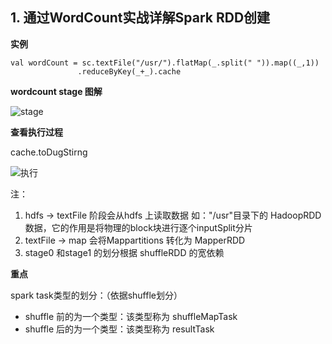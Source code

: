 ## 1. 通过WordCount实战详解Spark RDD创建

**实例**

```
val wordCount = sc.textFile("/usr/").flatMap(_.split(" ")).map((_,1))
               .reduceByKey(_+_).cache
```

**wordcount stage 图解**

![stage](https://github.com/yueyuanyang/spark_silent/blob/master/sourceCodeParse/img/1.jpg)

**查看执行过程**

cache.toDugStirng

![执行](https://github.com/yueyuanyang/spark_silent/blob/master/sourceCodeParse/img/2.jpg)

注：
1) hdfs -> textFile 阶段会从hdfs 上读取数据
如："/usr"目录下的 HadoopRDD 数据，它的作用是将物理的block块进行逐个inputSplit分片
2) textFile -> map 会将Mappartitions 转化为 MapperRDD
3) stage0 和stage1 的划分根据 shuffleRDD 的宽依赖

**重点**

spark task类型的划分：（依据shuffle划分）
- shuffle 前的为一个类型：该类型称为 shuffleMapTask
- shuffle 后的为一个类型：该类型称为 resultTask






